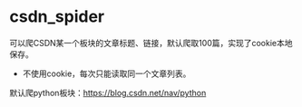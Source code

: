 # csdn_spider

可以爬CSDN某一个板块的文章标题、链接，默认爬取100篇，实现了cookie本地保存。

- 不使用cookie，每次只能读取同一个文章列表。

默认爬python板块：https://blog.csdn.net/nav/python

